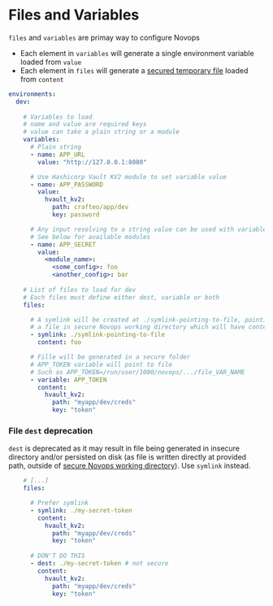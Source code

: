 # Files and Variables

`files` and `variables` are primay way to configure Novops
- Each element in `variables` will generate a single environment variable loaded from `value`
- Each element in `files` will generate a [secured temporary file](../security.md) loaded from `content`

```yaml
environments:
  dev:
    
    # Variables to load
    # name and value are required keys
    # value can take a plain string or a module
    variables:
      # Plain string
      - name: APP_URL
        value: "http://127.0.0.1:8080"

      # Use Hashicorp Vault KV2 module to set variable value
      - name: APP_PASSWORD
        value:
          hvault_kv2:
            path: crafteo/app/dev
            key: password

      # Any input resolving to a string value can be used with variable
      # See below for available modules
      - name: APP_SECRET
        value:
          <module_name>:
            <some_config>: foo
            <another_config>: bar
    
    # List of files to load for dev
    # Each files must define either dest, variable or both
    files:

      # A symlink will be created at ./symlink-pointing-to-file, pointing to
      # a file in secure Novops working directory which will have content "foo"
      - symlink: ./symlink-pointing-to-file
        content: foo

      # Fille will be generated in a secure folder
      # APP_TOKEN variable will point to file
      # Such as APP_TOKEN=/run/user/1000/novops/.../file_VAR_NAME
      - variable: APP_TOKEN
        content:
          hvault_kv2:
            path: "myapp/dev/creds"
            key: "token"
```

### File `dest` deprecation

`dest` is deprecated as it may result in file being generated in insecure directory and/or persisted on disk (as file is written directly at provided path, outside of [secure Novops working directory](../security.md)). Use `symlink` instead.

```yaml
    # [...]
    files:

      # Prefer symlink
      - symlink: ./my-secret-token
        content:
          hvault_kv2:
            path: "myapp/dev/creds"
            key: "token"
      
      # DON'T DO THIS
      - dest: ./my-secret-token # not secure
        content:
          hvault_kv2:
            path: "myapp/dev/creds"
            key: "token"
```